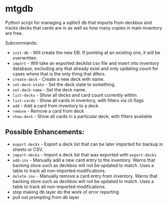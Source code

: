 mtgdb
=====

Python script for managing a sqlite3 db that imports from deckbox and tracks
decks that cards are in as well as how many copies in main inventory are free.

Subcommands:
* `init-db` - Will create the new DB. If pointing at an existing one, it
will be overwritten.
* `import` - Will take an exported decklist csv file and insert into
inventory database, excluding any that already exist and only updating count
for cases where that is the only thing that difers.
* `create-deck` - Create a new deck with name.
* `set-deck-state` - Set the deck state to something.
* `set-deck-name` - Set the deck name.
* `list-decks` - Show all decks and card count currently within.
* `list-cards` - Show all cards in inventory, with filters via cli flags
* `add` - Add a card from inventory to a deck
* `remove` - Remove a card from deck
* `show-deck` - Show all cards in a particular deck, with filters available

Possible Enhancements:
------------------------

* `export-decks` - Export a deck list that can be later imported for backup in
sheets or CSV.
* `import-decks` - Import a deck list that was exported with `export-decks`
* `add-inv` - Manually add a new card entry to the inventory. Warns that backing
store such as deckbox will not be updated to match. Uses a table to track all
non-imported modifications.
* `delete-inv` - Manually remove a card entry from inventory. Warns that backing
store such as deckbox will not be updated to match. Uses a table to track all
non-imported modifications.
* stop making db layer do the work of error reporting
* pull out prompting from db layer
